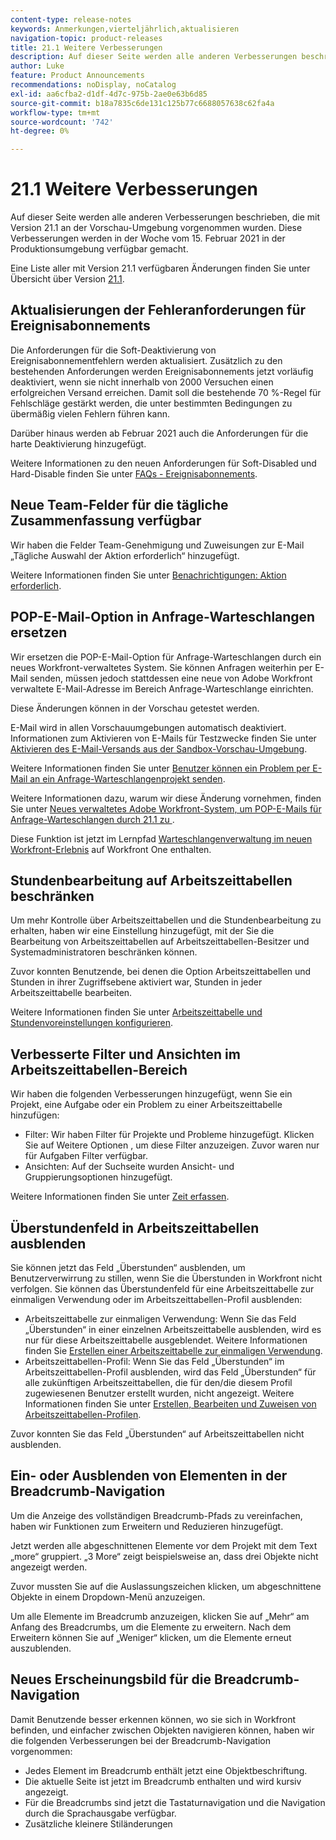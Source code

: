 ```yaml
---
content-type: release-notes
keywords: Anmerkungen,vierteljährlich,aktualisieren
navigation-topic: product-releases
title: 21.1 Weitere Verbesserungen
description: Auf dieser Seite werden alle anderen Verbesserungen beschrieben, die mit Version 21.1 an der Vorschau-Umgebung vorgenommen wurden. Diese Verbesserungen werden in der Woche vom 15. Februar 2021 in der Produktionsumgebung verfügbar gemacht.
author: Luke
feature: Product Announcements
recommendations: noDisplay, noCatalog
exl-id: aa6cfba2-d1df-4d7c-975b-2ae0e63b6d85
source-git-commit: b18a7835c6de131c125b77c6688057638c62fa4a
workflow-type: tm+mt
source-wordcount: '742'
ht-degree: 0%

---
```


# 21.1 Weitere Verbesserungen

Auf dieser Seite werden alle anderen Verbesserungen beschrieben, die mit Version 21.1 an der Vorschau-Umgebung vorgenommen wurden. Diese Verbesserungen werden in der Woche vom 15. Februar 2021 in der Produktionsumgebung verfügbar gemacht.

Eine Liste aller mit Version 21.1 verfügbaren Änderungen finden Sie unter Übersicht über Version [21.1](../../../product-announcements/product-releases/21.1-release-activity/21-1-release-overview.md).

## Aktualisierungen der Fehleranforderungen für Ereignisabonnements

Die Anforderungen für die Soft-Deaktivierung von Ereignisabonnementfehlern werden aktualisiert. Zusätzlich zu den bestehenden Anforderungen werden Ereignisabonnements jetzt vorläufig deaktiviert, wenn sie nicht innerhalb von 2000 Versuchen einen erfolgreichen Versand erreichen. Damit soll die bestehende 70 %-Regel für Fehlschläge gestärkt werden, die unter bestimmten Bedingungen zu übermäßig vielen Fehlern führen kann.

Darüber hinaus werden ab Februar 2021 auch die Anforderungen für die harte Deaktivierung hinzugefügt.

Weitere Informationen zu den neuen Anforderungen für Soft-Disabled und Hard-Disable finden Sie unter [FAQs - Ereignisabonnements](../../../wf-api/general/event-subs-faq.md).

## Neue Team-Felder für die tägliche Zusammenfassung verfügbar

Wir haben die Felder Team-Genehmigung und Zuweisungen zur E-Mail „Tägliche Auswahl der Aktion erforderlich“ hinzugefügt.

Weitere Informationen finden Sie unter [Benachrichtigungen: Aktion erforderlich](../../../workfront-basics/using-notifications/notifications-action-needed.md).

## POP-E-Mail-Option in Anfrage-Warteschlangen ersetzen

Wir ersetzen die POP-E-Mail-Option für Anfrage-Warteschlangen durch ein neues Workfront-verwaltetes System. Sie können Anfragen weiterhin per E-Mail senden, müssen jedoch stattdessen eine neue von Adobe Workfront verwaltete E-Mail-Adresse im Bereich Anfrage-Warteschlange einrichten.

Diese Änderungen können in der Vorschau getestet werden.

E-Mail wird in allen Vorschauumgebungen automatisch deaktiviert. Informationen zum Aktivieren von E-Mails für Testzwecke finden Sie unter [Aktivieren des E-Mail-Versands aus der Sandbox-Vorschau-Umgebung](../../../workfront-basics/using-notifications/enable-delivery-emails-from-preview-sandbox-environment.md).

Weitere Informationen finden Sie unter [Benutzer können ein Problem per E-Mail an ein Anfrage-Warteschlangenprojekt senden](/help/quicksilver/manage-work/requests/create-requests/enable-email-issues-into-projects.md).

Weitere Informationen dazu, warum wir diese Änderung vornehmen, finden Sie unter [Neues verwaltetes Adobe Workfront-System, um POP-E-Mails für Anfrage-Warteschlangen durch 21.1 zu &#x200B;](../../../product-announcements/announcements/announcement-archive/pop-removal-request-queue.md).

Diese Funktion ist jetzt im Lernpfad [Warteschlangenverwaltung im neuen Workfront-Erlebnis](https://experienceleague.adobe.com/de/docs/workfront-learn/tutorials-workfront/home) auf Workfront One enthalten.

## Stundenbearbeitung auf Arbeitszeittabellen beschränken

Um mehr Kontrolle über Arbeitszeittabellen und die Stundenbearbeitung zu erhalten, haben wir eine Einstellung hinzugefügt, mit der Sie die Bearbeitung von Arbeitszeittabellen auf Arbeitszeittabellen-Besitzer und Systemadministratoren beschränken können.

Zuvor konnten Benutzende, bei denen die Option Arbeitszeittabellen und Stunden in ihrer Zugriffsebene aktiviert war, Stunden in jeder Arbeitszeittabelle bearbeiten.

Weitere Informationen finden Sie unter [Arbeitszeittabelle und Stundenvoreinstellungen konfigurieren](../../../administration-and-setup/set-up-workfront/configure-timesheets-schedules/timesheet-and-hour-preferences.md).

## Verbesserte Filter und Ansichten im Arbeitszeittabellen-Bereich

Wir haben die folgenden Verbesserungen hinzugefügt, wenn Sie ein Projekt, eine Aufgabe oder ein Problem zu einer Arbeitszeittabelle hinzufügen:

* Filter: Wir haben Filter für Projekte und Probleme hinzugefügt. Klicken Sie auf Weitere Optionen , um diese Filter anzuzeigen. Zuvor waren nur für Aufgaben Filter verfügbar.
* Ansichten: Auf der Suchseite wurden Ansicht- und Gruppierungsoptionen hinzugefügt.

Weitere Informationen finden Sie unter [Zeit erfassen](../../../timesheets/create-and-manage-timesheets/log-time.md).

## Überstundenfeld in Arbeitszeittabellen ausblenden

Sie können jetzt das Feld „Überstunden“ ausblenden, um Benutzerverwirrung zu stillen, wenn Sie die Überstunden in Workfront nicht verfolgen. Sie können das Überstundenfeld für eine Arbeitszeittabelle zur einmaligen Verwendung oder im Arbeitszeittabellen-Profil ausblenden:

* Arbeitszeittabelle zur einmaligen Verwendung: Wenn Sie das Feld „Überstunden“ in einer einzelnen Arbeitszeittabelle ausblenden, wird es nur für diese Arbeitszeittabelle ausgeblendet. Weitere Informationen finden Sie [Erstellen einer Arbeitszeittabelle zur einmaligen Verwendung](../../../timesheets/create-and-manage-timesheets/create-tmshts.md).
* Arbeitszeittabellen-Profil: Wenn Sie das Feld „Überstunden“ im Arbeitszeittabellen-Profil ausblenden, wird das Feld „Überstunden“ für alle zukünftigen Arbeitszeittabellen, die für den/die diesem Profil zugewiesenen Benutzer erstellt wurden, nicht angezeigt. Weitere Informationen finden Sie unter [Erstellen, Bearbeiten und Zuweisen von Arbeitszeittabellen-Profilen](../../../timesheets/create-and-manage-timesheets/create-timesheet-profiles.md).

Zuvor konnten Sie das Feld „Überstunden“ auf Arbeitszeittabellen nicht ausblenden.

## Ein- oder Ausblenden von Elementen in der Breadcrumb-Navigation

Um die Anzeige des vollständigen Breadcrumb-Pfads zu vereinfachen, haben wir Funktionen zum Erweitern und Reduzieren hinzugefügt.

Jetzt werden alle abgeschnittenen Elemente vor dem Projekt mit dem Text „more“ gruppiert. „3 More“ zeigt beispielsweise an, dass drei Objekte nicht angezeigt werden.

Zuvor mussten Sie auf die Auslassungszeichen klicken, um abgeschnittene Objekte in einem Dropdown-Menü anzuzeigen.

Um alle Elemente im Breadcrumb anzuzeigen, klicken Sie auf „Mehr“ am Anfang des Breadcrumbs, um die Elemente zu erweitern. Nach dem Erweitern können Sie auf „Weniger“ klicken, um die Elemente erneut auszublenden.

## Neues Erscheinungsbild für die Breadcrumb-Navigation

Damit Benutzende besser erkennen können, wo sie sich in Workfront befinden, und einfacher zwischen Objekten navigieren können, haben wir die folgenden Verbesserungen bei der Breadcrumb-Navigation vorgenommen:

* Jedes Element im Breadcrumb enthält jetzt eine Objektbeschriftung.
* Die aktuelle Seite ist jetzt im Breadcrumb enthalten und wird kursiv angezeigt.
* Für die Breadcrumbs sind jetzt die Tastaturnavigation und die Navigation durch die Sprachausgabe verfügbar.
* Zusätzliche kleinere Stiländerungen

